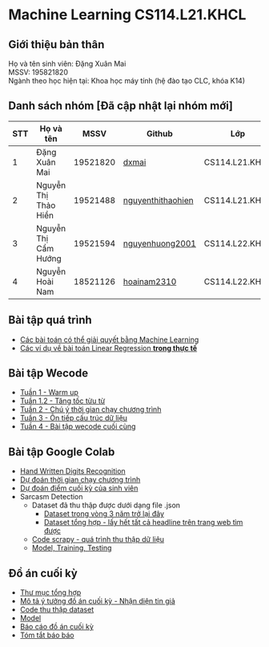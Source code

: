 # Machine Learning CS114.L21.KHCL

## Giới thiệu bản thân
Họ và tên sinh viên: Đặng Xuân Mai</br>
MSSV: 195821820 </br>
Ngành theo học hiện tại: Khoa học máy tính (hệ đào tạo CLC, khóa K14)

## Danh sách nhóm [Đã cập nhật lại nhóm mới]
|**STT**|**Họ và tên**|**MSSV**|**Github**|**Lớp**|
|---|---|---|---|---|
|1|Đặng Xuân Mai|19521820|[dxmai](https://github.com/dxmai/CS114.L21.KHCL/)|CS114.L21.KHCL|
|2|Nguyễn Thị Thảo Hiền|19521488|[nguyenthithaohien](https://github.com/nguyenthithaohien/CS114.L21.KHCL/)|CS114.L21.KHCL|
|3|Nguyễn Thị Cẩm Hướng|19521594|[nguyenhuong2001](https://github.com/nguyenhuong2001/CS114.L22.KHCL/)|CS114.L22.KHCL|
|4|Nguyễn Hoài Nam|18521126|[hoainam2310](https://github.com/hoainam2310/CS114.KHCL/)|CS114.L22.KHCL|


## Bài tập quá trình
* [Các bài toán có thể giải quyết bằng Machine Learning](https://github.com/dxmai/CS114.L21.KHCL/blob/main/B%C3%A0i%20t%E1%BA%ADp%20l%E1%BA%A5y%20%C4%91i%E1%BB%83m%20qu%C3%A1%20tr%C3%ACnh/CS114.L21.KHCL_02.04.2021.jpg)
* [Các ví dụ về bài toán Linear Regression **trong thực tế**](https://github.com/dxmai/CS114.L21.KHCL/blob/main/B%C3%A0i%20t%E1%BA%ADp%20l%E1%BA%A5y%20%C4%91i%E1%BB%83m%20qu%C3%A1%20tr%C3%ACnh/Linear_Regression.md)


## Bài tập Wecode
* [Tuần 1 - Warm up](https://github.com/dxmai/CS114.L21.KHCL/tree/main/Wecode/Tu%E1%BA%A7n%201%20-%20Warm%20up)
* [Tuần 1.2 - Tăng tốc từu từ](https://github.com/dxmai/CS114.L21.KHCL/tree/main/Wecode/Tu%E1%BA%A7n%201.2%20-%20T%C4%83ng%20t%E1%BB%91c%20t%E1%BB%AB%20t%E1%BB%AB)
* [Tuần 2 - Chú ý thời gian chạy chương trình](https://github.com/dxmai/CS114.L21.KHCL/tree/main/Wecode/Tu%E1%BA%A7n%202%20-%20Ch%C3%BA%20%C3%BD%20th%E1%BB%9Di%20gian%20ch%E1%BA%A1y%20ch%C6%B0%C6%A1ng%20tr%C3%ACnh)
* [Tuần 3 - Ôn tiếp cấu trúc dữ liệu](https://github.com/dxmai/CS114.L21.KHCL/tree/main/Wecode/Tu%E1%BA%A7n%203%20-%20%C3%94n%20ti%E1%BA%BFp%20c%E1%BA%A5u%20tr%C3%BAc%20d%E1%BB%AF%20li%E1%BB%87u)
* [Tuần 4 - Bài tập wecode cuối cùng](https://github.com/dxmai/CS114.L21.KHCL/tree/main/Wecode/Tu%E1%BA%A7n%204%20-%20B%C3%A0i%20t%E1%BA%ADp%20wecode%20cu%E1%BB%91i%20c%C3%B9ng)

## Bài tập Google Colab
* [Hand Written Digits Recognition](https://github.com/dxmai/CS114.L21.KHCL/tree/main/Colab/Hand%20Written%20Digits%20Recognition)
* [Dự đoán thời gian chạy chương trình](https://github.com/dxmai/CS114.L21.KHCL/blob/main/Colab/Linear_Regression.ipynb)
* [Dự đoán điểm cuối kỳ của sinh viên](https://github.com/dxmai/CS114.L21.KHCL/blob/main/Colab/DuDoanDiemCuoiKi.ipynb)
* Sarcasm Detection
  + Dataset đã thu thập được dưới dạng file .json
       + [Dataset trong vòng 3 năm trở lại đây](https://github.com/dxmai/CS114.L21.KHCL/tree/main/Colab/SarcasmDetection/Dataset/In-3-Years)
       + [Dataset tổng hợp - lấy hết tất cả headline trên trang web tìm được](https://github.com/dxmai/CS114.L21.KHCL/tree/main/Colab/SarcasmDetection/Dataset/Others)
   + [Code scrapy - quá trình thu thập dữ liệu](https://github.com/dxmai/CS114.L21.KHCL/blob/main/Colab/SarcasmDetection/SarcasmDetection.ipynb)
   + [Model, Training, Testing](https://github.com/dxmai/CS114.L21.KHCL/blob/main/Colab/SarcasmDetection/SarcasmDetection_Model.ipynb)
 
## Đồ án cuối kỳ
+ [Thư mục tổng hợp](https://github.com/dxmai/CS114.L21.KHCL/tree/main/FinalProject)
+ [Mô tả ý tưởng đồ án cuối kỳ - Nhận diện tin giả](https://github.com/dxmai/CS114.L21.KHCL/blob/main/FinalProjectIdea.md)
+ [Code thu thập dataset](https://github.com/dxmai/CS114.L21.KHCL/blob/main/FinalProject/FinalProject_FakeNews_CollectData.ipynb)
+ [Model](https://github.com/dxmai/CS114.L21.KHCL/blob/main/FinalProject/FakeNewsDetection_FinalModel.ipynb)
+ [Báo cáo đồ án cuối kỳ](https://github.com/dxmai/CS114.L21.KHCL/blob/main/FinalProject/B%C3%A1o%20c%C3%A1o%20%C4%91%E1%BB%93%20%C3%A1n%20cu%E1%BB%91i%20k%E1%BB%B3.pdf)
+ [Tóm tắt báo báo](https://github.com/dxmai/CS114.L21.KHCL/blob/main/FinalProject/T%C3%B3m%20t%E1%BA%AFt%20b%C3%A1o%20c%C3%A1o.pdf)

